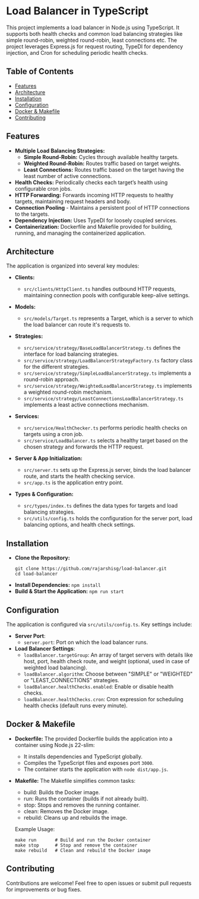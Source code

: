 # Load Balancer in TypeScript

This project implements a load balancer in Node.js using TypeScript. It supports both health checks and common load balancing strategies like simple round-robin, weighted round-robin, least connections etc. The project leverages Express.js for request routing, TypeDI for dependency injection, and Cron for scheduling periodic health checks.

## Table of Contents

- [Features](#features)
- [Architecture](#architecture)
- [Installation](#installation)
- [Configuration](#configuration)
- [Docker & Makefile](#docker--makefile)
- [Contributing](#contributing)

## Features

- **Multiple Load Balancing Strategies:**
  - **Simple Round-Robin:** Cycles through available healthy targets.
  - **Weighted Round-Robin:** Routes traffic based on target weights.
  - **Least Connections:** Routes traffic based on the target having the least number of active connections.
- **Health Checks:** Periodically checks each target’s health using configurable cron jobs.
- **HTTP Forwarding:** Forwards incoming HTTP requests to healthy targets, maintaining request headers and body.
- **Connection Pooling** - Maintains a persistent pool of HTTP connections to the targets.
- **Dependency Injection:** Uses TypeDI for loosely coupled services.
- **Containerization:** Dockerfile and Makefile provided for building, running, and managing the containerized application.

## Architecture

The application is organized into several key modules:

- **Clients:**
  - `src/clients/HttpClient.ts` handles outbound HTTP requests, maintaining connection pools with configurable keep-alive settings.
- **Models:**
  - `src/models/Target.ts` represents a Target, which is a server to which the load balancer can route it's requests to.
- **Strategies:**
  - `src/service/strategy/BaseLoadBalancerStrategy.ts` defines the interface for load balancing strategies.
  - `src/service/strategy/LoadBalancerStrategyFactory.ts` factory class for the different strategies.
  - `src/service/strategy/SimpleLoadBalancerStrategy.ts` implements a round-robin approach.
  - `src/service/strategy/WeightedLoadBalancerStrategy.ts` implements a weighted round-robin mechanism.
  - `src/service/strategy/LeastConnectionsLoadBalancerStrategy.ts` implements a least active connections mechanism.
- **Services:**
  - `src/service/HealthChecker.ts` performs periodic health checks on targets using a cron job.
  - `src/service/LoadBalancer.ts` selects a healthy target based on the chosen strategy and forwards the HTTP request.
- **Server & App Initialization:**

  - `src/server.ts` sets up the Express.js server, binds the load balancer route, and starts the health checking service.
  - `src/app.ts` is the application entry point.

- **Types & Configuration:**
  - `src/types/index.ts` defines the data types for targets and load balancing strategies.
  - `src/utils/config.ts` holds the configuration for the server port, load balancing options, and health check settings.

## Installation

- **Clone the Repository:**
  ```
  git clone https://github.com/rajarshisg/load-balancer.git
  cd load-balancer
  ```
- **Install Dependencies:**
  `npm install`
- **Build & Start the Application:**
  `npm run start`

## Configuration

The application is configured via `src/utils/config.ts`. Key settings include:

- **Server Port**:
  - `server.port`: Port on which the load balancer runs.
- **Load Balancer Settings**:
  - `loadBalancer.targetGroup`: An array of target servers with details like host, port, health check route, and weight (optional, used in case of weighted load balancing).
  - `loadBalancer.algorithm`: Choose between "SIMPLE" or "WEIGHTED" or "LEAST_CONNECTIONS" strategies.
  - `loadBalancer.healthChecks.enabled`: Enable or disable health checks.
  - `loadBalancer.healthChecks.cron`: Cron expression for scheduling health checks (default runs every minute).

## Docker & Makefile

- **Dockerfile:**
  The provided Dockerfile builds the application into a container using Node.js 22-slim:

  - It installs dependencies and TypeScript globally.
  - Compiles the TypeScript files and exposes port `3000`.
  - The container starts the application with `node dist/app.js`.

- **Makefile:**
  The Makefile simplifies common tasks:

  - build: Builds the Docker image.
  - run: Runs the container (builds if not already built).
  - stop: Stops and removes the running container.
  - clean: Removes the Docker image.
  - rebuild: Cleans up and rebuilds the image.

  Example Usage:

  ```
  make run       # Build and run the Docker container
  make stop      # Stop and remove the container
  make rebuild   # Clean and rebuild the Docker image
  ```

## Contributing

Contributions are welcome! Feel free to open issues or submit pull requests for improvements or bug fixes.
